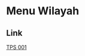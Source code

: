 # Menu Wilayah

## Link

[TPS 001](https://github.com/gigit-pemilu/pemilu-2024-74-sulawesi-tenggara/tree/main/pileg-dpr/hitung-suara/sub/74-sulawesi-tenggara/sub/05-konawe-selatan/sub/15-mowila/sub/2014-ranombayasa/sub/001-tps)

